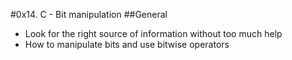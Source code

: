 #0x14. C - Bit manipulation
##General
* Look for the right source of information without too much help
* How to manipulate bits and use bitwise operators
